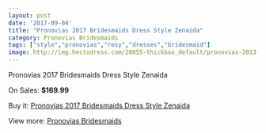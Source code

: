 ```yaml
---
layout: post
date: '2017-09-04'
title: "Pronovias 2017 Bridesmaids Dress Style Zenaida"
category: Pronovias Bridesmaids
tags: ["style","pronovias","rosy","dresses","bridesmaid"]
image: http://img.hectodress.com/28055-thickbox_default/pronovias-2013-bridesmaids-dress-style-zenaida.jpg
---
```

Pronovias 2017 Bridesmaids Dress Style Zenaida

On Sales: **$169.99**
<a href="https://www.hectodress.com/pronovias-bridesmaids/13084-pronovias-2013-bridesmaids-dress-style-zenaida.html"><amp-img layout="responsive" width="600" height="600" src="//img.hectodress.com/28055-thickbox_default/pronovias-2013-bridesmaids-dress-style-zenaida.jpg" alt="Pronovias 2017 Bridesmaids Dress Style Zenaida 0" /></a>

Buy it: [Pronovias 2017 Bridesmaids Dress Style Zenaida](https://www.hectodress.com/pronovias-bridesmaids/13084-pronovias-2013-bridesmaids-dress-style-zenaida.html "Pronovias 2017 Bridesmaids Dress Style Zenaida")

View more: [Pronovias Bridesmaids](https://www.hectodress.com/201-pronovias-bridesmaids "Pronovias Bridesmaids")